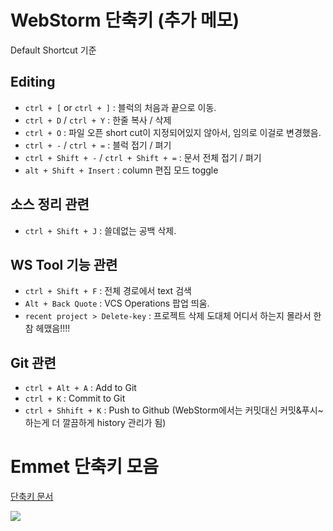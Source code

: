 # WebStorm 단축키 (추가 메모)
Default Shortcut 기준

## Editing
* `ctrl + [` or `ctrl + ]` : 블럭의 처음과 끝으로 이동.
* `ctrl + D` / `ctrl + Y` : 한줄 복사 / 삭제
* `ctrl + O` : 파일 오픈 short cut이 지정되어있지 않아서, 임의로 이걸로 변경했음.
* `ctrl + -` / `ctrl + =` : 블럭 접기 / 펴기
* `ctrl + Shift + -` / `ctrl + Shift + =` : 문서 전체 접기 / 펴기
* `alt + Shift + Insert` : column 편집 모드 toggle


## 소스 정리 관련
* `ctrl + Shift + J` : 쓸데없는 공백 삭제.


## WS Tool 기능 관련
* `ctrl + Shift + F` : 전체 경로에서 text 검색
* `Alt + Back Quote` : VCS Operations 팝업 띄움.
* `recent project > Delete-key` : 프로젝트 삭제 도대체 어디서 하는지 몰라서 한참 헤맸음!!!!


## Git 관련
* `ctrl + Alt + A` : Add to Git
* `ctrl + K` : Commit to Git
* `ctrl + Shhift + K` : Push to Github (WebStorm에서는 커밋대신 커밋&푸시~ 하는게 더 깔끔하게 history 관리가 됨)


# Emmet 단축키 모음

[단축키 문서](http://docs.emmet.io/cheat-sheet/)

![](https://raw.githubusercontent.com/k2amj2ik/Lecture/master/images/thumb_emmet.png)
